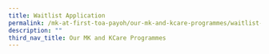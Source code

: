 ```yaml
---
title: Waitlist Application
permalink: /mk-at-first-toa-payoh/our-mk-and-kcare-programmes/waitlist-application/
description: ""
third_nav_title: Our MK and KCare Programmes
---
```


